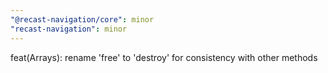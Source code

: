 ```yaml
---
"@recast-navigation/core": minor
"recast-navigation": minor
---
```


feat(Arrays): rename 'free' to 'destroy' for consistency with other methods
